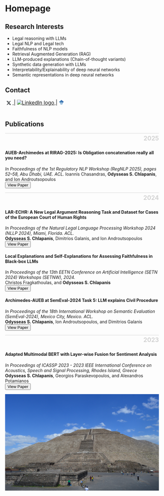# Homepage
## Research Interests
- Legal reasoning with LLMs
- Legal NLP and Legal tech
- Faithfulness of NLP models
- Retrieval Augmented Generation (RAG)
- LLM-produced explanations (Chain-of-thought variants)
- Synthetic data generation with LLMs
- Interpretability/Explainability of deep neural networks
- Semantic representations in deep neural networks

## Contact
<div style="font-size: 1.2em;">
    <a href="https://x.com/odychlapanis" target="_blank">
        <img src="X-Logo.png" alt="X logo" style="height: 0.8em; vertical-align: middle;">
    </a> |
    <a href="https://linkedin.com/in/odysseas-chlapanis-57b1ab223" target="_blank">
        <img src="https://upload.wikimedia.org/wikipedia/commons/0/01/LinkedIn_Logo.svg" alt="LinkedIn logo" style="height: 0.8em; vertical-align: middle;">
    </a> |
    <a href="https://scholar.google.com/citations?user=hR7MJgYAAAAJ&hl=en" target="_blank">
        <img src="scholar.png" alt="Google Scholar logo" style="height: 1em; vertical-align: middle; position: relative; top: -2px;">
    </a>
</div>

<br>

## Publications

<hr style="border: 0; height: 1px; background: #d3d3d3;">

<br>

### <span style="font-size: 1.2em; color: #d3d3d3; float: right; margin-top: -50px;">2025</span>

#### AUEB-Archimedes at RIRAG-2025: Is Obligation concatenation really all you need?
*In Proceedings of the 1st Regulatory NLP Workshop (RegNLP 2025), pages 52–58, Abu Dhabi, UAE. ACL.*
Ioannis Chasandras, **Odysseas S. Chlapanis**, and Ion Androutsopoulos  
<a href="https://aclanthology.org/2025.regnlp-1.8/" style="text-decoration:none;"><button>View Paper</button></a>

<hr style="border: 0; height: 1px; background: #d3d3d3;">

<br>

### <span style="font-size: 1.2em; color: #d3d3d3; float: right; margin-top: -50px;">2024</span>

#### LAR-ECHR: A New Legal Argument Reasoning Task and Dataset for Cases of the European Court of Human Rights 
*In Proceedings of the Natural Legal Language Processing Workshop 2024 (NLLP 2024), Miami, Florida. ACL.*  
**Odysseas S. Chlapanis**, Dimitrios Galanis, and Ion Androutsopoulos  
<a href="https://aclanthology.org/2024.nllp-1.22/" style="text-decoration:none;"><button>View Paper</button></a>

#### Local Explanations and Self-Explanations for Assessing Faithfulness in Black-box LLMs
*In Proceedings of the 13th EETN Conference on Artificial Intelligence (SETN 2024) Workshops (SETNW), 2024.*  
Christos Fragkathoulas, and **Odysseas S. Chlapanis**  
<a href="https://dl.acm.org/doi/10.1145/3688671.3688775" style="text-decoration:none;"><button>View Paper</button></a>

#### Archimedes-AUEB at SemEval-2024 Task 5: LLM explains Civil Procedure
*In Proceedings of the 18th International Workshop on Semantic Evaluation (SemEval-2024), Mexico City, Mexico. ACL.*  
**Odysseas S. Chlapanis**, Ion Androutsopoulos, and Dimitrios Galanis  
<a href="https://doi.org/10.18653/v1/2024.semeval-1.229" style="text-decoration:none;"><button>View Paper</button></a>

<hr style="border: 0; height: 1px; background: #d3d3d3;">

<br>

### <span style="font-size: 1.2em; color: #d3d3d3; float: right; margin-top: -50px;">2023</span>


#### Adapted Multimodal BERT with Layer-wise Fusion for Sentiment Analysis
*In Proceedings of ICASSP 2023 - 2023 IEEE International Conference on Acoustics, Speech and Signal Processing, Rhodes Island, Greece*  
**Odysseas S. Chlapanis**, Georgios Paraskevopoulos, and Alexandros Potamianos  
<a href="https://doi.org/10.1109/ICASSP49357.2023.10094923" style="text-decoration:none;"><button>View Paper</button></a>

![Mexico](https://raw.githubusercontent.com/odychlapanis/odychlapanis.github.io/refs/heads/main/mexico.jpg)
